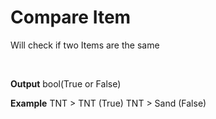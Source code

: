 # Compare Item

Will check if two Items are the same

<br>

**Output**
bool(True or False)
<br>

**Example**
TNT > TNT (True)
TNT > Sand (False)